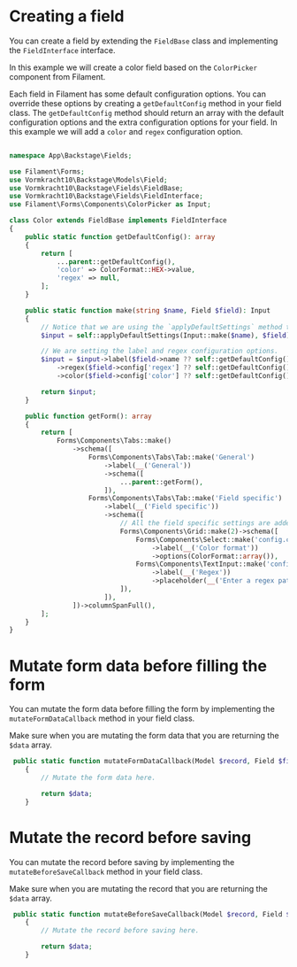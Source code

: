 # Creating a field

You can create a field by extending the `FieldBase` class and implementing the `FieldInterface` interface.

In this example we will create a color field based on the `ColorPicker` component from Filament.

Each field in Filament has some default configuration options. You can override these options by creating a `getDefaultConfig` method in your field class. The `getDefaultConfig` method should return an array with the default configuration options and the extra configuration options for your field. In this example we will add a `color` and `regex` configuration option.

```php

namespace App\Backstage\Fields;

use Filament\Forms;
use Vormkracht10\Backstage\Models\Field;
use Vormkracht10\Backstage\Fields\FieldBase;
use Vormkracht10\Backstage\Fields\FieldInterface;
use Filament\Forms\Components\ColorPicker as Input;

class Color extends FieldBase implements FieldInterface
{
    public static function getDefaultConfig(): array
    {
        return [
            ...parent::getDefaultConfig(),
            'color' => ColorFormat::HEX->value,
            'regex' => null,
        ];
    }

    public static function make(string $name, Field $field): Input
    {
        // Notice that we are using the `applyDefaultSettings` method to apply the default settings to the input.
        $input = self::applyDefaultSettings(Input::make($name), $field);

        // We are setting the label and regex configuration options.
        $input = $input->label($field->name ?? self::getDefaultConfig()['label'] ?? null)
            ->regex($field->config['regex'] ?? self::getDefaultConfig()['regex'])
            ->color($field->config['color'] ?? self::getDefaultConfig()['color']);

        return $input;
    }

    public function getForm(): array
    {
        return [
            Forms\Components\Tabs::make()
                ->schema([
                    Forms\Components\Tabs\Tab::make('General')
                        ->label(__('General'))
                        ->schema([
                            ...parent::getForm(),
                        ]),
                    Forms\Components\Tabs\Tab::make('Field specific')
                        ->label(__('Field specific'))
                        ->schema([
                            // All the field specific settings are added here.
                            Forms\Components\Grid::make(2)->schema([
                                Forms\Components\Select::make('config.color')
                                    ->label(__('Color format'))
                                    ->options(ColorFormat::array()),
                                Forms\Components\TextInput::make('config.regex')
                                    ->label(__('Regex'))
                                    ->placeholder(__('Enter a regex pattern')),
                            ]),
                        ]),
                ])->columnSpanFull(),
        ];
    }
}
```

# Mutate form data before filling the form

You can mutate the form data before filling the form by implementing the `mutateFormDataCallback` method in your field class.

Make sure when you are mutating the form data that you are returning the `$data` array.

```php
 public static function mutateFormDataCallback(Model $record, Field $field, array $data): array
    {
        // Mutate the form data here.

        return $data;
    }
```

# Mutate the record before saving

You can mutate the record before saving by implementing the `mutateBeforeSaveCallback` method in your field class.

Make sure when you are mutating the record that you are returning the `$data` array.

```php
 public static function mutateBeforeSaveCallback(Model $record, Field $field, array $data): array
    {
        // Mutate the record before saving here.

        return $data;
    }
```

